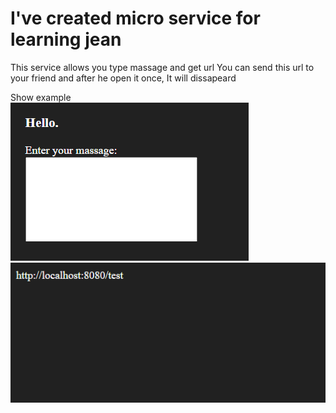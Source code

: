 # I've created micro service for learning jean
This service allows you type massage and get url
You can send this url to your friend and after he open it once, It will dissapeard

Show example  
![img.png](extradata/img_1.png)  
![img_1.png](extradata/img.png)  
